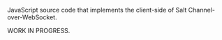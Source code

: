 JavaScript source code that implements the client-side of 
Salt Channel-over-WebSocket.

WORK IN PROGRESS.


